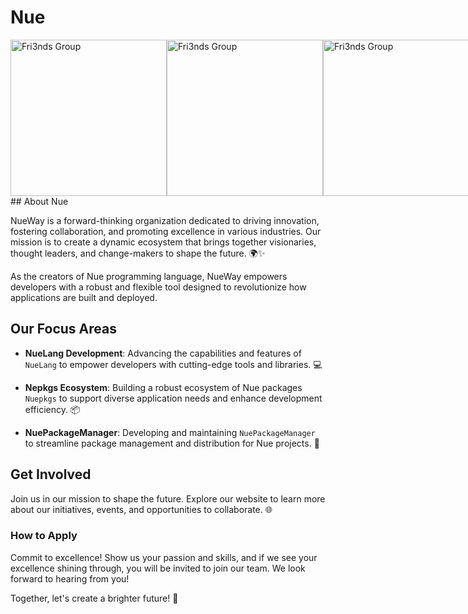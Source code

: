 # Nue

<div style="display: flex; justify-content: space-between; align-items: center;">
  <img src="https://github.com/NueWay/About.Me/blob/main/image0_0_nue.jpg" alt="Fri3nds Group" height="250">
  <img src="https://github.com/NueWay/About.Me/blob/main/image1_0%20(43).jpg" alt="Fri3nds Group" height="250">
  <img src="https://github.com/NueWay/About.Me/blob/main/image1_0%20(73).jpg" alt="Fri3nds Group" height="250">
</div>
## About Nue  

NueWay is a forward-thinking organization dedicated to driving innovation, fostering collaboration, and promoting excellence in various industries. Our mission is to create a dynamic ecosystem that brings together visionaries, thought leaders, and change-makers to shape the future. 🌍✨  

As the creators of Nue programming language, NueWay empowers developers with a robust and flexible tool designed to revolutionize how applications are built and deployed.
  
## Our Focus Areas  

- **NueLang Development**: Advancing the capabilities and features of `NueLang` to empower developers with cutting-edge tools and libraries. 💻  

- **Nepkgs Ecosystem**: Building a robust ecosystem of Nue packages `Nuepkgs` to support diverse application needs and enhance development efficiency. 📦  

- **NuePackageManager**: Developing and maintaining `NuePackageManager` to streamline package management and distribution for Nue projects. 🚀  

## Get Involved  
Join us in our mission to shape the future. Explore our website to learn more about our initiatives, events, and opportunities to collaborate. 🌐  

### How to Apply

Commit to excellence! Show us your passion and skills, and if we see your excellence shining through, you will be invited to join our team. We look forward to hearing from you!


Together, let's create a brighter future! 🌟
